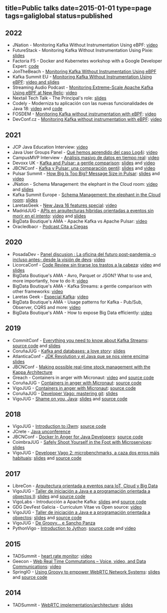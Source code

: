 title=Public talks
date=2015-01-01
type=page
tags=galiglobal
status=published
---------

## 2022

- JNation - Monitoring Kafka Without Instrumentation Using eBPF: [video](https://www.youtube.com/watch?v=s-j6g6mWllU)
- FutureStack - Monitoring Kafka Without Instrumentation Using Pixie: [slides](https://docs.google.com/presentation/d/1dFlBQZWUNCATg11xwZsqj0rqcOBtEpOgyUL_USGe7bU/edit?usp=sharing)
- Factoria F5 - Docker and Kubernetes workshop with a Google Developer Expert: [code](https://gist.github.com/antonmry/c30df97e07e7003a8367cd90c02c8a03)
- JonTheBeach - [Monitoring Kafka Without Instrumentation Using eBPF](https://www.jonthebeach.com/home/22/Ant%C3%B3n+Rodr%C3%ADguez)
- Kafka Summit EU - [Monitoring Kafka Without Instrumentation Using eBPF](https://www.kafka-summit.org/sessions/monitoring-kafka-without-instrumentation-using-ebpf): [video and slides](https://www.confluent.io/resources/presentation/monitoring-kafka-without-instrumentation-using-ebpf/)
- Streaming Audio Podcast - [Monitoring Extreme-Scale Apache Kafka Using eBPF at New Relic](https://developer.confluent.io/podcast/monitoring-extreme-scale-apache-kafka-using-ebpf-at-new-relic): [video](https://www.youtube.com/watch?v=GZ4Fb_TqvmM)
- Nextail Tech Talk - The Principal's role: [slides](https://docs.google.com/presentation/d/1EJ29gFbxi6YRWu0vPU5dH3vv8Gt1WzL9SOnZGWyrQ1A/edit?usp=sharing)
- Codely - Moderniza tu aplicación con las nuevas funcionalidades de Java 18: [video](https://www.youtube.com/watch?v=LSYyXMRAVgs) and [code](https://github.com/antonmry/java-playground/blob/master/java18/Notes.md)
- FOSDEM - [Monitoring Kafka without instrumentation with eBPF](https://fosdem.org/2022/schedule/event/monitoring_kafka_using_ebpf/): [video](https://ftp.osuosl.org/pub/fosdem/2022/D.monitoring/monitoring_kafka_using_ebpf.webm)
- DevConf.cz - [Monitoring Kafka without instrumentation with eBPF](https://devconfcz2022.sched.com/event/siFD/monitoring-kafka-without-instrumentation-with-ebpf): [video](https://www.youtube.com/watch?v=42o5fURGXqI)

## 2021

- JCP Java Education Interview: [video](https://jcp.org/files/initiatives/java-in-education/materials/2022_02_15/Anton_Rodriguez.mp4)
- Java User Groups Panel - [Qué hemos aprendido del caso Log4j](https://www.meetup.com/es-ES/CorunaJUG/events/282806987/): [video](https://www.youtube.com/watch?v=3iCw7kUfmCc)
- CampusMVP Interview - [Análisis masivo de datos en tiempo real](https://www.linkedin.com/feed/update/urn:li:activity:6863414766682161152/): [video](https://www.youtube.com/watch?v=CDs1Svbtb9s)
- Devoxx UK - [Kafka and Pulsar: a gentle comparison](https://www.devoxx.co.uk/talk/?id=9709): [slides](https://docs.google.com/presentation/d/1-lJWwvtjyBrSckzAgr0B5srlbd0OKHMfjFHim9uhd7E/edit?usp=sharing) and [video](https://www.youtube.com/watch?v=ww59G2QXXxc)
- JBCNConf - [Kafka y Pulsar: una comparación gentil](https://www.jbcnconf.com/2021/infoSpeaker.html?ref=2b14d512d954c54d2bce56f69c2a7e1b755bee2f): [slides](https://docs.google.com/presentation/d/11AIyMZ3GCG6-2krQYFI99gE4_unWPqpJM-fAkPGw8Vc/edit?usp=sharing) and [video](https://www.youtube.com/watch?v=9JbYPY4wW_o)
- Pulsar Summit - [How Big Is Too Big? Message Size in Pulsar](https://www.na2021.pulsar-summit.org/all-talks/how-big-is-too-big%3F-message-size-in-pulsar): [slides](https://docs.google.com/presentation/d/17YzgJmjy32piWA72OrW88x329SF_1HHSJJtfdqhq0W8/edit?usp=sharing) and [video](https://www.youtube.com/watch?v=Mispc4z2OHg)
- JNation - Schema Management: the elephant in the Cloud room: [video](https://youtu.be/qWRiblQkJeg?t=989) and [slides](https://docs.google.com/presentation/d/11AIyMZ3GCG6-2krQYFI99gE4_unWPqpJM-fAkPGw8Vc/edit?usp=sharing)
- Kafka Summit Europe - [Schema Management: the elephant in the Cloud room](https://www.kafka-summit.org/sessions/schema-management-the-elephant-in-the-cloud-room): [slides](https://docs.google.com/presentation/d/1e2T-KrOLMxIWK-AOq1i4rMPT0hu38Am_7wI6IU2xq2M/edit?usp=sharing)
- LaretasGeek - [New Java 16 features special](https://www.meetup.com/CorunaJUG/events/277493329/): [video](https://www.youtube.com/watch?v=JoKTs_F4PTs)
- MadridJUG - [APIs en arquitecturas híbridas orientadas a eventos sin morir en el intento](https://www.meetup.com/MadridJUG/events/276514609/): [video](https://www.youtube.com/watch?v=avSI_9Ex3QQ) and [slides](https://docs.google.com/presentation/d/1qYy6dUmJIr8KZtNXR5n9kS7FcgAU5oiXfKMGhkkqogI/edit?usp=sharing)
- BigData Boutique's AMA - Apache Kafka vs Apache Pulsar: [video](https://www.youtube.com/watch?v=GUgAxaO92UY)
- Oracledbacr - [Podcast Cita a Ciegas](https://open.spotify.com/episode/4Uyzyosb4kWvVEbkKqaavI?si=xjPHhf3sRV-2d39fKw0cAQ&nd=1)

## 2020

- PosadaDev - [Panel discusion : La oficina del futuro post-pandemia -o incluso antes- desde la visión de devs](https://convoca.dev/posadev-2020/talk/GZAA8K/): [video](https://youtu.be/fBmiacbdRpE?t=10447)
- LicorcaConf - [Code Review sin tirarse los trastos a la cabeza](https://compostelatech.org/licorcaconf): [video](https://youtu.be/zoaA6ruNhbI?t=1667) and [slides](https://docs.google.com/presentation/d/1zj0pcTbapkHXBFvY43oPZcnHAUupDO9np06pH8Ta6ro/edit?usp=sharing)
- BigData Boutique's AMA - Avro, Parquet or JSON? What to use and, more importantly, how to do it: [video](https://www.youtube.com/watch?v=9-HkE6XNgo8)
- BigData Boutique's AMA - Kafka Streams: a gentle comparison with other frameworks: [video](https://www.youtube.com/watch?v=KRg7jC4EElw)
- Laretas Geek - [Especial Kafka](https://www.meetup.com/CorunaJUG/events/273296959/): [video](https://www.youtube.com/watch?v=L25ryiRmTYQ)
- BigData Boutique's AMA - Usage patterns for Kafka - Pub/Sub, Observer, CQRS and more: [video](https://www.youtube.com/watch?v=mAc7XANAuCo)
- BigData Boutique's AMA - How to expose Big Data efficiently: [video](https://www.youtube.com/watch?v=sH7k5GZ3q00)

## 2019

* CommitConf - [Everything you need to know about Kafka Streams](https://www.koliseo.com/events/commit-2019/r4p/5106829466009600/agenda#/5690945286701056/5662893479559168): [source code](https://github.com/antonmry/kafka-streams-workshop) and [slides](https://docs.google.com/presentation/d/1si7FqPx9hh9e_Ut_kaGFOOJ9ZqLhZa2mvI1YWlDB34s/edit?usp=sharing)
* CoruñaJUG - [Kafka and databases: a love story](https://www.meetup.com/CorunaJUG/events/266199847/): [slides](https://docs.google.com/presentation/d/1QVx3BnoOh0AxqNVPr2H76TJU9-thL2SiGQNqRtjbw_w/edit?usp=sharing)
* AtlanticaConf - [JDK Revolution y el Java que se nos viene encima](https://www.atlanticaconf.com/): [slides](https://docs.google.com/presentation/d/1ha_lbbIhzv0KqwqjmkkCb9GNEPLv_JQfAV6yyVK3tA8/edit?usp=sharing)
* JBCNConf - [Making possible real-time stock management with the Kappa Architecture](https://www.jbcnconf.com/2019/infoTalk.html?id=5caa579738da161235721c42)
* Greach - Containers in anger with Micronaut: [video](https://www.youtube.com/watch?v=2GqK7iy1dWM) and [source code](https://github.com/antonmry/micronaut-app)
* CoruñaJUG - [Containers in anger with Micronaut](https://www.meetup.com/CorunaJUG/events/259528344/): [source code](https://github.com/antonmry/micronaut-app)
* VigoJUG - [Containers in anger with Micronaut](https://www.meetup.com/VigoJUG/events/259527600/): [source code](https://github.com/antonmry/micronaut-app)
* CoruñaJUG - [Developer Vago: mastering git](https://www.meetup.com/CorunaJUG/events/258092694/): [slides](https://drive.google.com/file/d/1hqOyHMeDmeXL2OFsvAGFGfzIgkbzSElr/view)
* VigoJUG - [Shame on you, Java](https://www.meetup.com/VigoJUG/events/257533396/): [slides](https://antonmry.github.io/talk-vigojug-2017-shame-on-you-java/#/) and [source code](https://github.com/antonmry/talk-vigojug-2017-shame-on-you-java)

## 2018

* VigoJUG - [Introduction to i3wm](https://www.meetup.com/VigoJUG/events/255662689/): [source code](https://github.com/antonmry/dotfiles)
* JCrete - [Java unconference](https://www.jcrete.org/category/jcrete-2018/)
* JBCNConf - [Docker In Anger for Java Developers](https://www.jbcnconf.com/2018/infoTalk.html?id=43): [source code](https://github.com/antonmry/docker-java-workshop)
* CoimbraJUG - [Safely Shoot Yourself in the Foot with Microservices](https://www.meetup.com/Coimbra-JUG/events/250175880/): [slides](https://drive.google.com/file/d/1Nd7mjJOotZfigPBuYa2gxh4v-7iFBTBp/view)
* VigoJUG - [Developer Vago 2: microbenchmarks, a caza dos erros máis habituais](https://www.meetup.com/VigoJUG/events/246838531/): [slides](http://www.vigojug.org/developer-vago-2-micro-benchmarking/#/) and [source code](https://github.com/vigojug/developer-vago-2-micro-benchmarking)

## 2017

* LibreCon - [Arquitectura orientada a eventos para IoT, Cloud y Big Data](http://galicia2017.librecon.io/ponentes/#amrodriguez)
* VigoJUG - [Taller de iniciación a Java e a programación orientada a obxectos II](https://www.meetup.com/VigoJUG/events/241904216/): [slides](http://www.vigojug.org/taller-iniciacion-2/) and [source code](https://github.com/vigojug/taller-iniciacion-2)
* VigoLabs - Introducción a Apache Kafka: [slides](https://antonmry.github.io/talk-vigotech-2017-introduction-to-apache-kafka/#/) and [source code](https://github.com/antonmry/talk-vigotech-2017-introduction-to-apache-kafka)
* GDG DevFest Galicia - Curriculum Vitae vs Open source: [video](https://www.youtube.com/watch?v=8vrrFYfByWE)
* VigoJUG - [Taller de iniciación a Java e a programación orientada a obxectos](https://www.meetup.com/VigoJUG/events/239717467/): [slides](http://www.vigojug.org/taller-iniciacion-1/#/) and [source code](https://github.com/vigojug/taller-iniciacion-1)
* VigoJUG - [De Groovy... e Sancho Panza](https://www.meetup.com/VigoJUG/events/238120078/)
* PythonVigo - [Introduction to Jython](/blog/2017/20170401-Speaking-about-jython-in-Python-Vigo.html): [source code](https://github.com/antonmry/talk-pythonvigo-2017-introduction-to-jython) and [video](https://www.youtube.com/watch?v=FwgpPsiYg_o&feature=emb_title)

## 2015

* TADSummit - [heart rate monitor](/blog/2015/Oracle-Preworkshop-and-TADSummit-2015.html): [video](https://www.youtube.com/watch?v=ao9GRo5cjxM&feature=emb_title)
* Geecon - [Web Real Time Commutations – Voice, video, and Data Communications](/blog/2015/A-look-back-to-Geecon-2015.html): [video](https://vimeo.com/131761796)
* SpringIO - [Using Groovy to empower WebRTC Network Systems](/blog/2015/SpringIO-2015-a-great-event-for-a-great-community.html): [slides](https://www.slideshare.net/antonry/spring-io-2015anton-r-yusteusing-groovy-to-empower-webrtc-netwok-systems) and [source code](https://github.com/antonmry/SpringIOWebRTCSampleApp)

## 2014

* TADSummit - [WebRTC implementation/architecture](/blog/2014/Oracle-Preworkshop-TADSummit-2014.html): [slides](https://www.slideshare.net/antonry/webrtc-preconference-oracle-workshop-v3)
